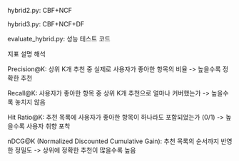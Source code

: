 hybrid2.py: CBF+NCF

hybrid3.py: CBF+NCF+DF

evaluate_hybrid.py: 성능 테스트 코드

지표	설명	해석

Precision@K: 상위 K개 추천 중 실제로 사용자가 좋아한 항목의 비율 -> 높을수록 정확한 추천

Recall@K: 사용자가 좋아한 항목 중 상위 K개 추천으로 얼마나 커버했는가 -> 높을수록 놓치지 않음

Hit Ratio@K: 추천 목록에 사용자가 좋아한 항목이 하나라도 포함되었는가 (0/1) -> 높을수록 사용자 취향 포착

nDCG@K (Normalized Discounted Cumulative Gain): 추천 목록의 순서까지 반영한 정밀도 -> 상위에 정확한 추천이 많을수록 높음
